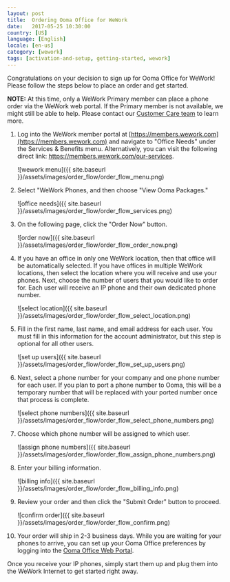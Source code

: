 ```yaml
---
layout: post
title:  Ordering Ooma Office for WeWork
date:   2017-05-25 10:30:00
country: [US]
language: [English]
locale: [en-us]
category: [wework]
tags: [activation-and-setup, getting-started, wework]
---
```


Congratulations on your decision to sign up for Ooma Office for WeWork! Please follow the steps below to place an order and get started.

**NOTE:** At this time, only a WeWork Primary member can place a phone order via the WeWork web portal. If the Primary member is not available, we might still be able to help. Please contact our [Customer Care team](us/en/contact-us) to learn more.

1. Log into the WeWork member portal at [https://members.wework.com](https://members.wework.com) and navigate to "Office Needs" under the Services & Benefits menu. Alternatively, you can visit the following direct link: https://members.wework.com/our-services.

   ![wework menu]({{ site.baseurl }}/assets/images/order_flow/order_flow_menu.png)

2. Select "WeWork Phones, and then choose "View Ooma Packages."

   ![office needs]({{ site.baseurl }}/assets/images/order_flow/order_flow_services.png)

3. On the following page, click the "Order Now" button.

   ![order now]({{ site.baseurl }}/assets/images/order_flow/order_flow_order_now.png)

4. If you have an office in only one WeWork location, then that office will be automatically selected. If you have offices in multiple WeWork locations, then select the location where you will receive and use your phones. Next, choose the number of users that you would like to order for. Each user will receive an IP phone and their own dedicated phone number.

   ![select location]({{ site.baseurl }}/assets/images/order_flow/order_flow_select_location.png)

5. Fill in the first name, last name, and email address for each user. You must fill in this information for the account administrator, but this step is optional for all other users.

   ![set up users]({{ site.baseurl }}/assets/images/order_flow/order_flow_set_up_users.png)

6. Next, select a phone number for your company and one phone number for each user. If you plan to port a phone number to Ooma, this will be a temporary number that will be replaced with your ported number once that process is complete.

   ![select phone numbers]({{ site.baseurl }}/assets/images/order_flow/order_flow_select_phone_numbers.png)

7. Choose which phone number will be assigned to which user.

   ![assign phone numbers]({{ site.baseurl }}/assets/images/order_flow/order_flow_assign_phone_numbers.png)

8. Enter your billing information.

   ![billing info]({{ site.baseurl }}/assets/images/order_flow/order_flow_billing_info.png)

9. Review your order and then click the "Submit Order" button to proceed.

   ![confirm order]({{ site.baseurl }}/assets/images/order_flow/order_flow_confirm.png)

10. Your order will ship in 2-3 business days. While you are waiting for your phones to arrive, you can set up your Ooma Office preferences by logging into the [Ooma Office Web Portal](/us/en/getting-started-with-ooma-office-manager). 

Once you receive your IP phones, simply start them up and plug them into the WeWork Internet to get started right away.